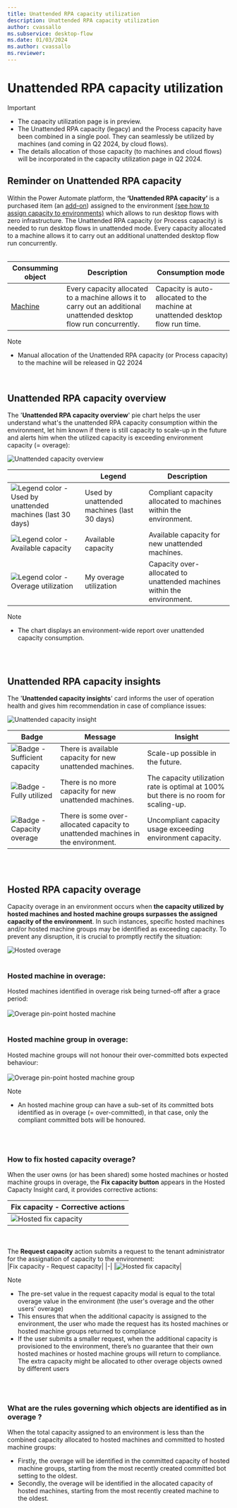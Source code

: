 ```yaml
---
title: Unattended RPA capacity utilization 
description: Unattended RPA capacity utilization 
author: cvassallo
ms.subservice: desktop-flow
ms.date: 01/03/2024
ms.author: cvassallo
ms.reviewer: 
---
```


# Unattended RPA capacity utilization 

> [!IMPORTANT]
> - The capacity utilization page is in preview.
> - The Unattended RPA capacity (legacy) and the Process capacity have been combined in a single pool. They can seamlessly be utilized by machines (and coming in Q2 2024, by cloud flows).
> - The details allocation of those capacity (to machines and cloud flows) will be incorporated in the capacity utilization page in Q2 2024.


## Reminder on Unattended RPA capacity 

Within the Power Automate platform, the **‘Unattended RPA capacity’** is a purchased item (an [add-on](https://learn.microsoft.com/en-us/power-platform/admin/power-automate-licensing/add-ons#unattended-rpa-add-on)) assigned to the environment [(see how to assign capacity to environments)](https://learn.microsoft.com/power-platform/admin/capacity-add-on#allocate-or-change-capacity-in-an-environment) which allows to run desktop flows with zero infrastructure. The Unattended RPA capacity (or Process capacity) is needed to run desktop flows in unattended mode. Every capacity allocated to a machine allows it to carry out an additional unattended desktop flow run concurrently.
<br/><br/>

|Consumming object|Description|Consumption mode|
|----|--------------------|----|
|[Machine](manage-machines.md)|Every capacity allocated to a machine allows it to carry out an additional unattended desktop flow run concurrently.|Capacity is auto-allocated to the machine at unattended desktop flow run time.|

> [!NOTE]
> - Manual allocation of the Unattended RPA capacity (or Process capacity) to the machine will be released in Q2 2024

<br/>


## Unattended RPA capacity overview

The '**Unattended RPA capacity overview**' pie chart helps the user understand what's the unattended RPA capacity consumption within the environment, let him known if there is still capacity to scale-up in the future and alerts him when the utilized capacity is exceeding environment capacity (= overage): 

![Unattended capacity overview](media/capacity-utilization/unattended-capacity-overview.png)

||Legend|Description|
|----|--------------------|----|
|![Legend color - Used by unattended machines (last 30 days)](media/capacity-utilization/legend-used-by-unattended-machines.png)|Used by unattended machines (last 30 days)|Compliant capacity allocated to machines within the environment.|
|![Legend color - Available capacity](media/capacity-utilization/legend-available-capacity.png)|Available capacity|Available capacity for new unattended machines.|
|![Legend color - Overage utilization](media/capacity-utilization/legend-my-overage-utilization.png)|My overage utilization|Capacity over-allocated to unattended machines within the environment.|


> [!NOTE]
> - The chart displays an environment-wide report over unattended capacity consumption. 

<br/><br/>

## Unattended RPA capacity insights 

The '**Unattended capacity insights**' card informs the user of operation health and gives him recommendation in case of compliance issues:

![Unattended capacity insight](media/capacity-utilization/unattended-capacity-insight.png)

|Badge|Message|Insight|
|----|--------------------|----|
|![Badge - Sufficient capacity](media/capacity-utilization/badge-sufficient-capacity.png)|There is available capacity for new unattended machines.|Scale-up possible in the future.|
|![Badge - Fully utilized](media/capacity-utilization/badge-fully-utilized.png)|There is no more capacity for new unattended machines.|The capacity utilization rate is optimal at 100% but there is no room for scaling-up.|
|![Badge - Capacity overage](media/capacity-utilization/badge-capacity-overage.png)|There is some over-allocated capacity to unattended machines in the environment.|Uncompliant capacity usage exceeding environment capacity.|



<br/><br/>

## Hosted RPA capacity overage

Capacity overage in an environment occurs when **the capacity utilized by hosted machines and hosted machine groups surpasses the assigned capacity of the environment**. In such instances, specific hosted machines and/or hosted machine groups may be identified as exceeding capacity. To prevent any disruption, it is crucial to promptly rectify the situation:

![Hosted overage](media/capacity-utilization/overage-hosted.png)
<br><br>
### Hosted machine in overage:
Hosted machines identified in overage risk being turned-off after a grace period:<br><br>
![Overage pin-point hosted machine](media/capacity-utilization/overage-pinpoint-HM.png)
<br><br>
### Hosted machine group in overage:
Hosted machine groups will not honour their over-committed bots expected behaviour:<br><br>
![Overage pin-point hosted machine group](media/capacity-utilization/overage-pinpoint-HMG.png)
> [!NOTE]
> - An hosted machine group can have a sub-set of its committed bots identified as in overage (= over-committed), in that case, only the compliant committed bots will be honoured.

<br><br>

### How to fix hosted capacity overage?
When the user owns (or has been shared) some hosted machines or hosted machine groups in overage, the **Fix capacity button** appears in the Hosted Capacty Insight card, it provides corrective actions: 

|Fix capacity - Corrective actions|
|-|
|![Hosted fix capacity](media/capacity-utilization/hosted-fix-capacity.png)|

<br><br>
The **Request capacity** action submits a request to the tenant administrator for the assignation of capacity to the environment:
<br>
|Fix capacity - Request capacity|
|-|
|![Hosted fix capacity](media/capacity-utilization/hosted-capacity-request.png)|

> [!NOTE]
> - The pre-set value in the request capacity modal is equal to the total overage value in the environment (the user's overage and the other users' overage)
> - This ensures that when the additional capacity is assigned to the environment, the user who made the request has its hosted machines or hosted machine groups returned to compliance
> - If the user submits a smaller request, when the additional capacity is provisioned to the environment, there’s no guarantee that their own hosted machines or hosted machine groups will return to compliance. The extra capacity might be allocated to other overage objects owned by different users

<br><br>

### What are the rules governing which objects are identified as in overage ?

When the total capacity assigned to an environment is less than the combined capacity allocated to hosted machines and committed to hosted machine groups:

- Firstly, the overage will be identified in the committed capacity of hosted machine groups, starting from the most recently created committed bot setting to the oldest. 
- Secondly, the overage will be identified in the allocated capacity of hosted machines, starting from the most recently created machine to the oldest.
